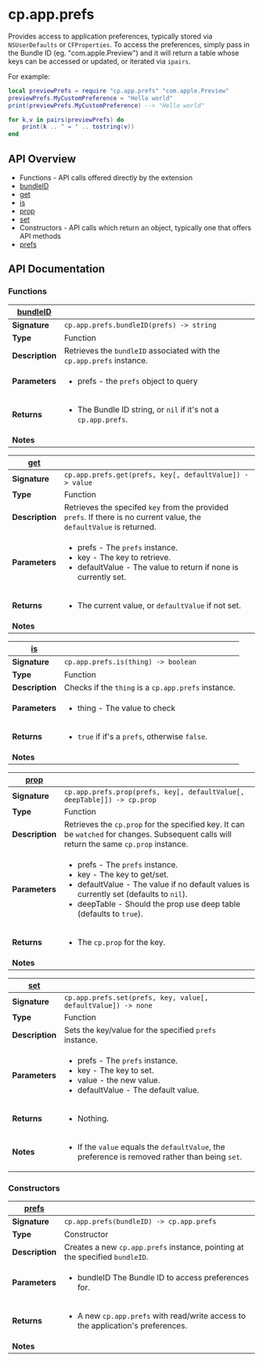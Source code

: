 # cp.app.prefs

Provides access to application preferences, typically stored via `NSUserDefaults` or `CFProperties`.
To access the preferences, simply pass in the Bundle ID (eg. "com.apple.Preview") and it will return
a table whose keys can be accessed or updated, or iterated via `ipairs`.

For example:

```lua
local previewPrefs = require "cp.app.prefs" "com.apple.Preview"
previewPrefs.MyCustomPreference = "Hello world"
print(previewPrefs.MyCustomPreference) --> "Hello world"

for k,v in pairs(previewPrefs) do
    print(k .. " = " .. tostring(v))
end
```

## API Overview
* Functions - API calls offered directly by the extension
 * [bundleID](#bundleID)
 * [get](#get)
 * [is](#is)
 * [prop](#prop)
 * [set](#set)
* Constructors - API calls which return an object, typically one that offers API methods
 * [prefs](#prefs)

## API Documentation

### Functions

| [bundleID](#bundleID)         |                                                                                     |
| --------------------------------------------|-------------------------------------------------------------------------------------|
| **Signature**                               | `cp.app.prefs.bundleID(prefs) -> string`                                                                    |
| **Type**                                    | Function                                                                     |
| **Description**                             | Retrieves the `bundleID` associated with the `cp.app.prefs` instance.                                                                     |
| **Parameters**                              | <ul><li>prefs     - the `prefs` object to query</li></ul> |
| **Returns**                                 | <ul><li>The Bundle ID string, or `nil` if it's not a `cp.app.prefs`.</li></ul>          |
| **Notes**                                   | <ul></ul>                |

| [get](#get)         |                                                                                     |
| --------------------------------------------|-------------------------------------------------------------------------------------|
| **Signature**                               | `cp.app.prefs.get(prefs, key[, defaultValue]) -> value`                                                                    |
| **Type**                                    | Function                                                                     |
| **Description**                             | Retrieves the specifed `key` from the provided `prefs`. If there is no current value, the `defaultValue` is returned.                                                                     |
| **Parameters**                              | <ul><li>prefs         - The `prefs` instance.</li><li>key           - The key to retrieve.</li><li>defaultValue  - The value to return if none is currently set.</li></ul> |
| **Returns**                                 | <ul><li>The current value, or `defaultValue` if not set.</li></ul>          |
| **Notes**                                   | <ul></ul>                |

| [is](#is)         |                                                                                     |
| --------------------------------------------|-------------------------------------------------------------------------------------|
| **Signature**                               | `cp.app.prefs.is(thing) -> boolean`                                                                    |
| **Type**                                    | Function                                                                     |
| **Description**                             | Checks if the `thing` is a `cp.app.prefs` instance.                                                                     |
| **Parameters**                              | <ul><li>thing     - The value to check</li></ul> |
| **Returns**                                 | <ul><li>`true` if if's a `prefs`, otherwise `false`.</li></ul>          |
| **Notes**                                   | <ul></ul>                |

| [prop](#prop)         |                                                                                     |
| --------------------------------------------|-------------------------------------------------------------------------------------|
| **Signature**                               | `cp.app.prefs.prop(prefs, key[, defaultValue[, deepTable]]) -> cp.prop`                                                                    |
| **Type**                                    | Function                                                                     |
| **Description**                             | Retrieves the `cp.prop` for the specified key. It can be `watched` for changes. Subsequent calls will return the same `cp.prop` instance.                                                                     |
| **Parameters**                              | <ul><li>prefs         - The `prefs` instance.</li><li>key           - The key to get/set.</li><li>defaultValue  - The value if no default values is currently set (defaults to `nil`).</li><li>deepTable     - Should the prop use deep table (defaults to `true`).</li></ul> |
| **Returns**                                 | <ul><li>The `cp.prop` for the key.</li></ul>          |
| **Notes**                                   | <ul></ul>                |

| [set](#set)         |                                                                                     |
| --------------------------------------------|-------------------------------------------------------------------------------------|
| **Signature**                               | `cp.app.prefs.set(prefs, key, value[, defaultValue]) -> none`                                                                    |
| **Type**                                    | Function                                                                     |
| **Description**                             | Sets the key/value for the specified `prefs` instance.                                                                     |
| **Parameters**                              | <ul><li>prefs     - The `prefs` instance.</li><li>key       - The key to set.</li><li>value     - the new value.</li><li>defaultValue - The default value.</li></ul> |
| **Returns**                                 | <ul><li>Nothing.</li></ul>          |
| **Notes**                                   | <ul><li>If the `value` equals the `defaultValue`, the preference is removed rather than being `set`.</li></ul>                |

### Constructors

| [prefs](#prefs)         |                                                                                     |
| --------------------------------------------|-------------------------------------------------------------------------------------|
| **Signature**                               | `cp.app.prefs(bundleID) -> cp.app.prefs`                                                                    |
| **Type**                                    | Constructor                                                                     |
| **Description**                             | Creates a new `cp.app.prefs` instance, pointing at the specified `bundleID`.                                                                     |
| **Parameters**                              | <ul><li>bundleID      The Bundle ID to access preferences for.</li></ul> |
| **Returns**                                 | <ul><li>A new `cp.app.prefs` with read/write access to the application's preferences.</li></ul>          |
| **Notes**                                   | <ul></ul>                |

